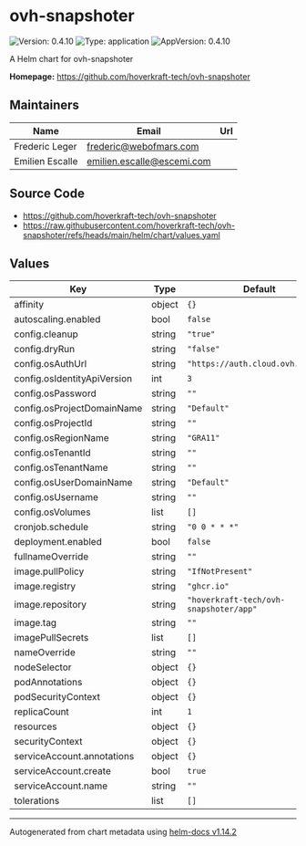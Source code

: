 # ovh-snapshoter

![Version: 0.4.10](https://img.shields.io/badge/Version-0.4.10-informational?style=flat-square) ![Type: application](https://img.shields.io/badge/Type-application-informational?style=flat-square) ![AppVersion: 0.4.10](https://img.shields.io/badge/AppVersion-0.4.10-informational?style=flat-square)

A Helm chart for ovh-snapshoter

**Homepage:** <https://github.com/hoverkraft-tech/ovh-snapshoter>

## Maintainers

| Name | Email | Url |
| ---- | ------ | --- |
| Frederic Leger | <frederic@webofmars.com> |  |
| Emilien Escalle | <emilien.escalle@escemi.com> |  |

## Source Code

* <https://github.com/hoverkraft-tech/ovh-snapshoter>
* <https://raw.githubusercontent.com/hoverkraft-tech/ovh-snapshoter/refs/heads/main/helm/chart/values.yaml>

## Values

| Key | Type | Default | Description |
|-----|------|---------|-------------|
| affinity | object | `{}` |  |
| autoscaling.enabled | bool | `false` |  |
| config.cleanup | string | `"true"` |  |
| config.dryRun | string | `"false"` |  |
| config.osAuthUrl | string | `"https://auth.cloud.ovh.net/v3"` |  |
| config.osIdentityApiVersion | int | `3` |  |
| config.osPassword | string | `""` |  |
| config.osProjectDomainName | string | `"Default"` |  |
| config.osProjectId | string | `""` |  |
| config.osRegionName | string | `"GRA11"` |  |
| config.osTenantId | string | `""` |  |
| config.osTenantName | string | `""` |  |
| config.osUserDomainName | string | `"Default"` |  |
| config.osUsername | string | `""` |  |
| config.osVolumes | list | `[]` |  |
| cronjob.schedule | string | `"0 0 * * *"` |  |
| deployment.enabled | bool | `false` |  |
| fullnameOverride | string | `""` |  |
| image.pullPolicy | string | `"IfNotPresent"` |  |
| image.registry | string | `"ghcr.io"` |  |
| image.repository | string | `"hoverkraft-tech/ovh-snapshoter/app"` |  |
| image.tag | string | `""` |  |
| imagePullSecrets | list | `[]` |  |
| nameOverride | string | `""` |  |
| nodeSelector | object | `{}` |  |
| podAnnotations | object | `{}` |  |
| podSecurityContext | object | `{}` |  |
| replicaCount | int | `1` |  |
| resources | object | `{}` |  |
| securityContext | object | `{}` |  |
| serviceAccount.annotations | object | `{}` |  |
| serviceAccount.create | bool | `true` |  |
| serviceAccount.name | string | `""` |  |
| tolerations | list | `[]` |  |

----------------------------------------------
Autogenerated from chart metadata using [helm-docs v1.14.2](https://github.com/norwoodj/helm-docs/releases/v1.14.2)
